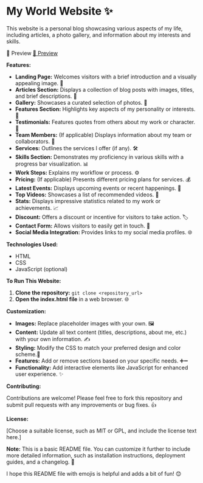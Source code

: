 # My World Website ✨

This website is a personal blog showcasing various aspects of my life, including articles, a photo gallery, and information about my interests and skills. 

📸 Preview
[📸 Preview](https://ashrafmahmoud2.github.io/My-World-Html-Css/)


**Features:**

* **Landing Page:** Welcomes visitors with a brief introduction and a visually appealing image. 🌅
* **Articles Section:** Displays a collection of blog posts with images, titles, and brief descriptions. 📝
* **Gallery:** Showcases a curated selection of photos. 📸
* **Features Section:** Highlights key aspects of my personality or interests. 🌟
* **Testimonials:** Features quotes from others about my work or character. 💬
* **Team Members:** (If applicable) Displays information about my team or collaborators. 👥
* **Services:** Outlines the services I offer (if any). 🛠️
* **Skills Section:** Demonstrates my proficiency in various skills with a progress bar visualization. 📊
* **Work Steps:** Explains my workflow or process. ⚙️
* **Pricing:** (If applicable) Presents different pricing plans for services. 💰
* **Latest Events:** Displays upcoming events or recent happenings. 📅
* **Top Videos:** Showcases a list of recommended videos. 🎥
* **Stats:** Displays impressive statistics related to my work or achievements. 📈
* **Discount:** Offers a discount or incentive for visitors to take action. 🏷️
* **Contact Form:** Allows visitors to easily get in touch. 📧
* **Social Media Integration:** Provides links to my social media profiles. 🌐

**Technologies Used:**

* HTML
* CSS
* JavaScript (optional)

**To Run This Website:**

1. **Clone the repository:** `git clone <repository_url>` 
2. **Open the index.html file** in a web browser. 🌐

**Customization:**

* **Images:** Replace placeholder images with your own. 🖼️
* **Content:** Update all text content (titles, descriptions, about me, etc.) with your own information. ✍️
* **Styling:** Modify the CSS to match your preferred design and color scheme.🎨
* **Features:** Add or remove sections based on your specific needs. ➕➖
* **Functionality:** Add interactive elements like JavaScript for enhanced user experience. ✨

**Contributing:**

Contributions are welcome! Please feel free to fork this repository and submit pull requests with any improvements or bug fixes. 👍

**License:**

[Choose a suitable license, such as MIT or GPL, and include the license text here.]



**Note:** This is a basic README file. You can customize it further to include more detailed information, such as installation instructions, deployment guides, and a changelog. 📝

I hope this README file with emojis is helpful and adds a bit of fun! 😊
